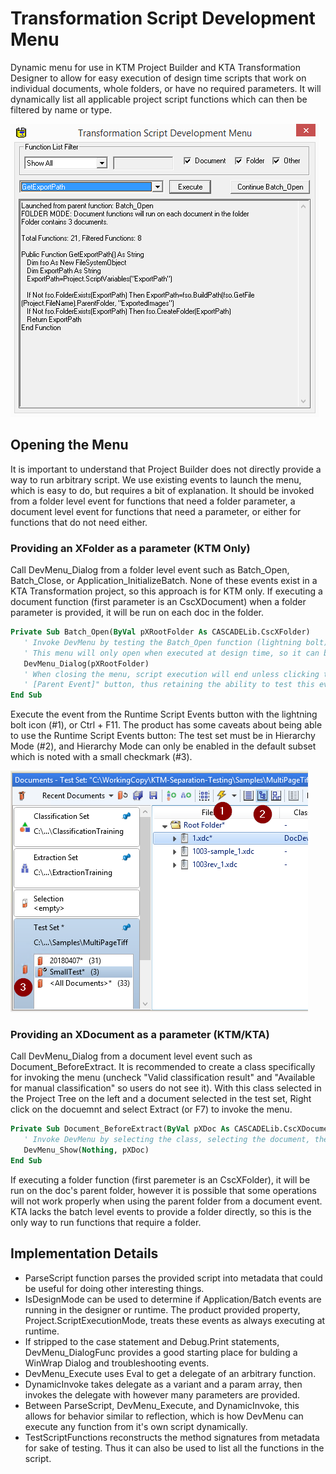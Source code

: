 # Transformation Script Development Menu

Dynamic menu for use in KTM Project Builder and KTA Transformation Designer to allow for easy execution of design time scripts that work on individual documents, whole folders, or have no required parameters.  It will dynamically list all applicable project script functions which can then be filtered by name or type.  

![DevMenu](Images/DevMenu.png)

## Opening the Menu

It is important to understand that Project Builder does not directly provide a way to run arbitrary script.  We use existing events to launch the menu, which is easy to do, but requires a bit of explanation.  It should be invoked from a folder level event for functions that need a folder parameter, a document level event for functions that need a parameter, or either for functions that do not need either.

### Providing an XFolder as a parameter (KTM Only)

Call DevMenu_Dialog from a folder level event such as Batch_Open, Batch_Close, or Application_InitializeBatch.  None of these events exist in a KTA Transformation project, so this approach is for KTM only.  If executing a document function (first parameter is an CscXDocument) when a folder parameter is provided, it will be run on each doc in the folder.

``` vb
Private Sub Batch_Open(ByVal pXRootFolder As CASCADELib.CscXFolder)
   ' Invoke DevMenu by testing the Batch_Open function (lightning bolt)
   ' This menu will only open when executed at design time, so it can be left in a project.
   DevMenu_Dialog(pXRootFolder)
   ' When closing the menu, script execution will end unless clicking the "Continue
   ' [Parent Event]" button, thus retaining the ability to test this event only when intended.
End Sub
```

Execute the event from the Runtime Script Events button with the lightning bolt icon (#1), or Ctrl + F11.  The product has some caveats about being able to use the Runtime Script Events button:  The test set must be in Hierarchy Mode (#2), and Hierarchy Mode can only be enabled in the default subset which is noted with a small checkmark (#3).

![DevMenu](Images/TestingRuntimeScriptEvents.png)

### Providing an XDocument as a parameter (KTM/KTA)

Call DevMenu_Dialog from a document level event such as Document_BeforeExtract.  It is recommended to create a class specifically for invoking the menu (uncheck "Valid classification result" and "Available for manual classification" so users do not see it).  With this class selected in the Project Tree on the left and a document selected in the test set, Right click on the docuemnt and select Extract (or F7) to invoke the menu.

``` vb
Private Sub Document_BeforeExtract(ByVal pXDoc As CASCADELib.CscXDocument)
   ' Invoke DevMenu by selecting the class, selecting the document, then extracting the document.
   DevMenu_Show(Nothing, pXDoc)
End Sub
```

If executing a folder function (first paremeter is an CscXFolder), it will be run on the doc's parent folder, however it is possible that some operations will not work properly when using the parent folder from a document event.  KTA lacks the batch level events to provide a folder directly, so this is the only way to run functions that require a folder.

## Implementation Details

* ParseScript function parses the provided script into metadata that could be useful for doing other interesting things.
* IsDesignMode can be used to determine if Application/Batch events are running in the designer or runtime.  The product provided property, Project.ScriptExecutionMode, treats these events as always executing at runtime.
* If stripped to the case statement and Debug.Print statements, DevMenu_DialogFunc provides a good starting place for bulding a WinWrap Dialog and troubleshooting events.
* DevMenu_Execute uses Eval to get a delegate of an arbitrary function.
* DynamicInvoke takes delegate as a variant and a param array, then invokes the delegate with however many parameters are provided.
* Between ParseScript, DevMenu_Execute, and DynamicInvoke, this allows for behavior similar to reflection, which is how DevMenu can execute any function from it's own script dynamically.
* TestScriptFunctions reconstructs the method signatures from metadata for sake of testing.  Thus it can also be used to list all the functions in the script.
